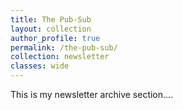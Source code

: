 ```yaml
---
title: The Pub-Sub
layout: collection
author_profile: true
permalink: /the-pub-sub/
collection: newsletter
classes: wide
---
```


This is my newsletter archive section....